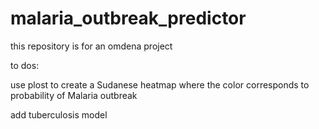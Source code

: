 # malaria_outbreak_predictor

this repository is for an omdena project

to dos:

use plost to create a Sudanese heatmap where the color corresponds to probability of Malaria outbreak

add tuberculosis model


